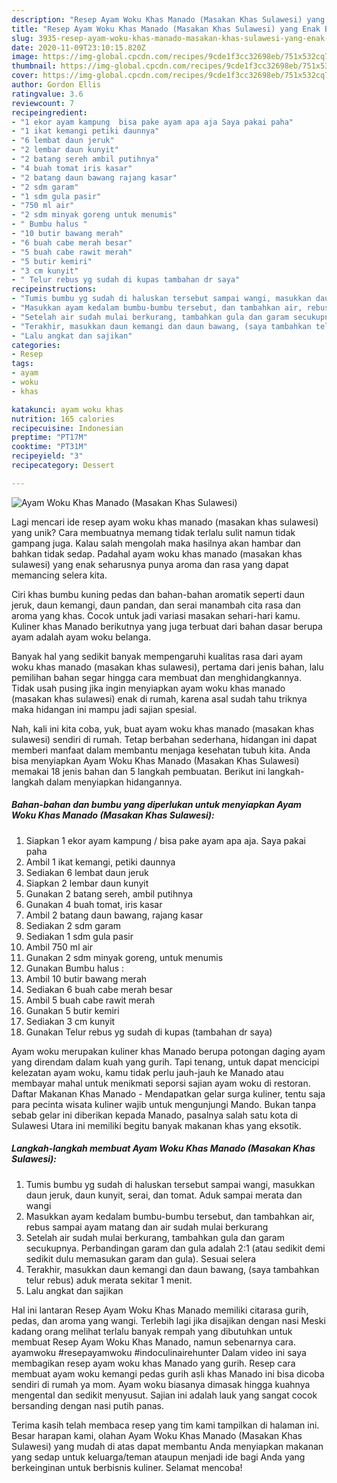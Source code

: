```yaml
---
description: "Resep Ayam Woku Khas Manado (Masakan Khas Sulawesi) yang Enak Banget"
title: "Resep Ayam Woku Khas Manado (Masakan Khas Sulawesi) yang Enak Banget"
slug: 3935-resep-ayam-woku-khas-manado-masakan-khas-sulawesi-yang-enak-banget
date: 2020-11-09T23:10:15.820Z
image: https://img-global.cpcdn.com/recipes/9cde1f3cc32698eb/751x532cq70/ayam-woku-khas-manado-masakan-khas-sulawesi-foto-resep-utama.jpg
thumbnail: https://img-global.cpcdn.com/recipes/9cde1f3cc32698eb/751x532cq70/ayam-woku-khas-manado-masakan-khas-sulawesi-foto-resep-utama.jpg
cover: https://img-global.cpcdn.com/recipes/9cde1f3cc32698eb/751x532cq70/ayam-woku-khas-manado-masakan-khas-sulawesi-foto-resep-utama.jpg
author: Gordon Ellis
ratingvalue: 3.6
reviewcount: 7
recipeingredient:
- "1 ekor ayam kampung  bisa pake ayam apa aja Saya pakai paha"
- "1 ikat kemangi petiki daunnya"
- "6 lembat daun jeruk"
- "2 lembar daun kunyit"
- "2 batang sereh ambil putihnya"
- "4 buah tomat iris kasar"
- "2 batang daun bawang rajang kasar"
- "2 sdm garam"
- "1 sdm gula pasir"
- "750 ml air"
- "2 sdm minyak goreng untuk menumis"
- " Bumbu halus "
- "10 butir bawang merah"
- "6 buah cabe merah besar"
- "5 buah cabe rawit merah"
- "5 butir kemiri"
- "3 cm kunyit"
- " Telur rebus yg sudah di kupas tambahan dr saya"
recipeinstructions:
- "Tumis bumbu yg sudah di haluskan tersebut sampai wangi, masukkan daun jeruk, daun kunyit, serai, dan tomat. Aduk sampai merata dan wangi"
- "Masukkan ayam kedalam bumbu-bumbu tersebut, dan tambahkan air, rebus sampai ayam matang dan air sudah mulai berkurang"
- "Setelah air sudah mulai berkurang, tambahkan gula dan garam secukupnya. Perbandingan garam dan gula adalah 2:1 (atau sedikit demi sedikit dulu memasukan garam dan gula). Sesuai selera"
- "Terakhir, masukkan daun kemangi dan daun bawang, (saya tambahkan telur rebus) aduk merata sekitar 1 menit."
- "Lalu angkat dan sajikan"
categories:
- Resep
tags:
- ayam
- woku
- khas

katakunci: ayam woku khas 
nutrition: 165 calories
recipecuisine: Indonesian
preptime: "PT17M"
cooktime: "PT31M"
recipeyield: "3"
recipecategory: Dessert

---
```



![Ayam Woku Khas Manado (Masakan Khas Sulawesi)](https://img-global.cpcdn.com/recipes/9cde1f3cc32698eb/751x532cq70/ayam-woku-khas-manado-masakan-khas-sulawesi-foto-resep-utama.jpg)

Lagi mencari ide resep ayam woku khas manado (masakan khas sulawesi) yang unik? Cara membuatnya memang tidak terlalu sulit namun tidak gampang juga. Kalau salah mengolah maka hasilnya akan hambar dan bahkan tidak sedap. Padahal ayam woku khas manado (masakan khas sulawesi) yang enak seharusnya punya aroma dan rasa yang dapat memancing selera kita.

Ciri khas bumbu kuning pedas dan bahan-bahan aromatik seperti daun jeruk, daun kemangi, daun pandan, dan serai manambah cita rasa dan aroma yang khas. Cocok untuk jadi variasi masakan sehari-hari kamu. Kuliner khas Manado berikutnya yang juga terbuat dari bahan dasar berupa ayam adalah ayam woku belanga.

Banyak hal yang sedikit banyak mempengaruhi kualitas rasa dari ayam woku khas manado (masakan khas sulawesi), pertama dari jenis bahan, lalu pemilihan bahan segar hingga cara membuat dan menghidangkannya. Tidak usah pusing jika ingin menyiapkan ayam woku khas manado (masakan khas sulawesi) enak di rumah, karena asal sudah tahu triknya maka hidangan ini mampu jadi sajian spesial.


Nah, kali ini kita coba, yuk, buat ayam woku khas manado (masakan khas sulawesi) sendiri di rumah. Tetap berbahan sederhana, hidangan ini dapat memberi manfaat dalam membantu menjaga kesehatan tubuh kita. Anda bisa menyiapkan Ayam Woku Khas Manado (Masakan Khas Sulawesi) memakai 18 jenis bahan dan 5 langkah pembuatan. Berikut ini langkah-langkah dalam menyiapkan hidangannya.

<!--inarticleads1-->

##### Bahan-bahan dan bumbu yang diperlukan untuk menyiapkan Ayam Woku Khas Manado (Masakan Khas Sulawesi):

1. Siapkan 1 ekor ayam kampung / bisa pake ayam apa aja. Saya pakai paha
1. Ambil 1 ikat kemangi, petiki daunnya
1. Sediakan 6 lembat daun jeruk
1. Siapkan 2 lembar daun kunyit
1. Gunakan 2 batang sereh, ambil putihnya
1. Gunakan 4 buah tomat, iris kasar
1. Ambil 2 batang daun bawang, rajang kasar
1. Sediakan 2 sdm garam
1. Sediakan 1 sdm gula pasir
1. Ambil 750 ml air
1. Gunakan 2 sdm minyak goreng, untuk menumis
1. Gunakan  Bumbu halus :
1. Ambil 10 butir bawang merah
1. Sediakan 6 buah cabe merah besar
1. Ambil 5 buah cabe rawit merah
1. Gunakan 5 butir kemiri
1. Sediakan 3 cm kunyit
1. Gunakan  Telur rebus yg sudah di kupas (tambahan dr saya)


Ayam woku merupakan kuliner khas Manado berupa potongan daging ayam yang direndam dalam kuah yang gurih. Tapi tenang, untuk dapat mencicipi kelezatan ayam woku, kamu tidak perlu jauh-jauh ke Manado atau membayar mahal untuk menikmati seporsi sajian ayam woku di restoran. Daftar Makanan Khas Manado - Mendapatkan gelar surga kuliner, tentu saja para pecinta wisata kuliner wajib untuk mengunjungi Mando. Bukan tanpa sebab gelar ini diberikan kepada Manado, pasalnya salah satu kota di Sulawesi Utara ini memiliki begitu banyak makanan khas yang eksotik. 

<!--inarticleads2-->

##### Langkah-langkah membuat Ayam Woku Khas Manado (Masakan Khas Sulawesi):

1. Tumis bumbu yg sudah di haluskan tersebut sampai wangi, masukkan daun jeruk, daun kunyit, serai, dan tomat. Aduk sampai merata dan wangi
1. Masukkan ayam kedalam bumbu-bumbu tersebut, dan tambahkan air, rebus sampai ayam matang dan air sudah mulai berkurang
1. Setelah air sudah mulai berkurang, tambahkan gula dan garam secukupnya. Perbandingan garam dan gula adalah 2:1 (atau sedikit demi sedikit dulu memasukan garam dan gula). Sesuai selera
1. Terakhir, masukkan daun kemangi dan daun bawang, (saya tambahkan telur rebus) aduk merata sekitar 1 menit.
1. Lalu angkat dan sajikan


Hal ini lantaran Resep Ayam Woku Khas Manado memiliki citarasa gurih, pedas, dan aroma yang wangi. Terlebih lagi jika disajikan dengan nasi Meski kadang orang melihat terlalu banyak rempah yang dibutuhkan untuk membuat Resep Ayam Woku Khas Manado, namun sebenarnya cara. ayamwoku #resepayamwoku #indoculinairehunter Dalam video ini saya membagikan resep ayam woku khas Manado yang gurih. Resep cara membuat ayam woku kemangi pedas gurih asli khas Manado ini bisa dicoba sendiri di rumah ya mom. Ayam woku biasanya dimasak hingga kuahnya mengental dan sedikit menyusut. Sajian ini adalah lauk yang sangat cocok bersanding dengan nasi putih panas. 

Terima kasih telah membaca resep yang tim kami tampilkan di halaman ini. Besar harapan kami, olahan Ayam Woku Khas Manado (Masakan Khas Sulawesi) yang mudah di atas dapat membantu Anda menyiapkan makanan yang sedap untuk keluarga/teman ataupun menjadi ide bagi Anda yang berkeinginan untuk berbisnis kuliner. Selamat mencoba!
